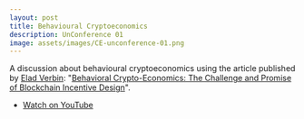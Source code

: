 ```yaml
---
layout: post
title: Behavioural Cryptoeconomics
description: UnConference 01
image: assets/images/CE-unconference-01.png
---
```


A discussion about behavioural cryptoeconomics using the article published by [Elad Verbin](https://medium.com/@elad.verbin): "[Behavioral Crypto-Economics: The Challenge and Promise of Blockchain Incentive Design](https://medium.com/berlin-innovation-ventures/behavioral-crypto-economics-6d8befbf2175)".

<!-- <div class="box alt">
  <div class="videowrapper">
    <iframe width="560" height="315" src="https://www.youtube-nocookie.com/embed/YbMuvE_BKbQ?rel=0" frameborder="0" allow="autoplay; encrypted-media" allowfullscreen></iframe>
  </div>
</div> -->

<ul class="actions vertical">
  <li><a href="https://youtu.be/YbMuvE_BKbQ" class="button fit icon fa-youtube">Watch on YouTube</a></li>
</ul>
